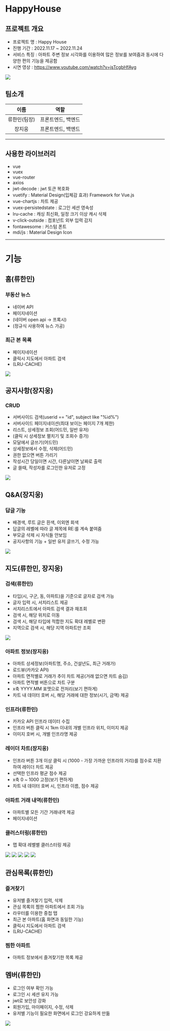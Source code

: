 # HappyHouse

## 프로젝트 개요

- 프로젝트 명 : Happy House
- 진행 기간 : 2022.11.17 ~ 2022.11.24
- 서비스 특징 : 아파트 주변 정보 시각화를 이용하여 많은 정보를 보여줌과 동시에 다양한 편의 기능을 제공함
- 시연 영상 : https://www.youtube.com/watch?v=jsTcgbHfAyg

<img src="./doc/홈.png">

## 팀소개

| 이름 | 역할  |
| :---: | :---: |
| 류한민(팀장) | 프론트엔드, 백엔드  |
| 장지웅 | 프론트엔드, 백엔드 |

---

## 사용한 라이브러리
- vue
- vuex
- vue-router
- axios
- jwt-decode : jwt 토큰 복호화
- vuetify : Material Design(입체감 효과) Framework for Vue.js
- vue-chartjs : 차트 제공
- vuex-persistedstate : 로그인 세션 영속성
- lru-cache : 캐싱 최신화, 일정 크기 이상 캐시 삭제
- v-click-outside : 컴포넌트 외부 입력 감지
- fontawesome : 커스텀 폰트
- mdi/js : Material Design Icon

---
# 기능

## 홈(류한민)
### 부동산 뉴스
- 네이버 API
- 페이지네이션
- (네이버 open api -> 프록시)
- (정규식 사용하여 뉴스 가공)
### 최근 본 목록
- 페이지네이션
- 클릭시 지도에서 아파트 검색
- (LRU-CACHE)
<img src="./doc/네이버부동산API.png">

## 공지사항(장지웅)
### CRUD
- 서버사이드 검색(userid == "id", subject like "%id%")
- 서버사이드 페이지네이션(최대 보이는 페이지 7개 제한)
- 리스트, 상세정보 조회(어드민, 일반 유저)
- (클릭 시 상세정보 펼치기 및 조회수 증가)
- 모달에서 글쓰기(어드민)
- 상세정보에서 수정, 삭제(어드민)
- 권한 없으면 버튼 가리기
- 작성시간 당일이면 시간, 다른날이면 날짜로 출력
- 글 쓸때, 작성자를 로그인한 유저로 고정
<img src="./doc/공지사항.png">

## Q&A(장지웅)
### 답글 기능
- 배경색, 루트 글은 흰색, 이외엔 회색
- 답글의 레벨에 따라 글 제목에 RE:를 계속 붙여줌
- 부모글 삭제 시 자식들 안보임
- 공지사항의 기능 + 일반 유저 글쓰기, 수정 가능
<img src="./doc/Q&A.png">

## 지도(류한민, 장지웅)
### 검색(류한민)
- 타입(시, 구군, 동, 아파트)을 기준으로 글자로 검색 가능
- 글자 입력 시, 서치리스트 제공
- 서치리스트에서 아파트 검색 결과 재조회
- 검색 시, 해당 위치로 이동
- 검색 시, 해당 타입에 적합한 지도 확대 레벨로 변환
- 지역으로 검색 시, 해당 지역 아파트만 조회
<img src="./doc/검색.png">

### 아파트 정보(장지웅)
- 아파트 상세정보(아파트명, 주소, 건설년도, 최근 거래가)
- 로드뷰(카카오 API)
- 아파트 면적별로 거래가 추이 차트 제공(거래 없으면 차트 숨김)
- 아파트 면적별 버튼으로 차트 구분
- x축 YYYY.MM 포맷으로 전처리(보기 편하게)
- 차트 내 데이터 호버 시, 해당 거래에 대한 정보(시기, 금액) 제공
### 인프라(류한민)
- 카카오 API 인프라 데이터 수집
- 인프라 버튼 클릭 시 1km 이내의 개별 인프라 위치, 이미지 제공
- 이미지 호버 시, 개별 인프라명 제공
### 레이더 차트(장지웅)
- 인프라 버튼 3개 이상 클릭 시 (1000 - 가장 가까운 인프라의 거리)를 점수로 치환하여 레이더 차트 제공
- 선택한 인프라 평균 점수 제공
- x축 0 ~ 1000 고정(보기 편하게)
- 차트 내 데이터 호버 시, 인프라 이름, 점수 제공
### 아파트 거래 내역(류한민)
- 아파트별 모든 기간 거래내역 제공
- 페이지네이션
### 클러스터링(류한민)
- 맵 확대 레벨별 클러스터링 제공

<img src="./doc/로드뷰.png">
<img src="./doc/거래가추이.png">
<img src="./doc/인프라점수.png">
<img src="./doc/아파트거래내역.png">
<img src="./doc/클러스터링.png">


## 관심목록(류한민)
### 즐겨찾기
- 유저별 즐겨찾기 입력, 삭제
- 관심 목록의 찜한 아파트에서 조회 가능
- 라우터를 이용한 중첩 탭
- 최근 본 아파트(홈 화면과 동일한 기능)
- 클릭시 지도에서 아파트 검색
- (LRU-CACHE)
### 찜한 아파트
- 아파트 정보에서 즐겨찾기한 목록 제공
## 멤버(류한민)
- 로그인 여부 확인 가능
- 로그인 시 세션 유지 가능
- jwt로 보안성 강화
- 회원가입, 마이페이지, 수정, 삭제
- 유저별 기능이 필요한 화면에서 로그인 강요하게 만듦
<img src="./doc/회원.png">